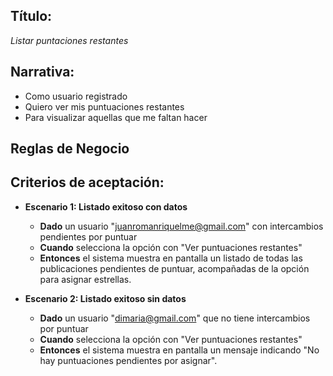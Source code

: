 ## Título:
*Listar puntaciones restantes*

## Narrativa:
- Como usuario registrado
- Quiero ver mis puntuaciones restantes
- Para visualizar aquellas que me faltan hacer

## Reglas de Negocio

## Criterios de aceptación:
- **Escenario 1: Listado exitoso con datos**
    + **Dado** un usuario "juanromanriquelme@gmail.com" con intercambios pendientes por puntuar
    + **Cuando** selecciona la opción con "Ver puntuaciones restantes"
    + **Entonces** el sistema muestra en pantalla un listado de todas las publicaciones pendientes de puntuar, acompañadas de la opción para asignar estrellas.
    
- **Escenario 2: Listado exitoso sin datos**
    + **Dado** un usuario "dimaria@gmail.com" que no tiene intercambios por puntuar 
    + **Cuando**  selecciona la opción con "Ver puntuaciones restantes"
    + **Entonces** el sistema muestra en pantalla un mensaje indicando "No hay puntuaciones pendientes por asignar".